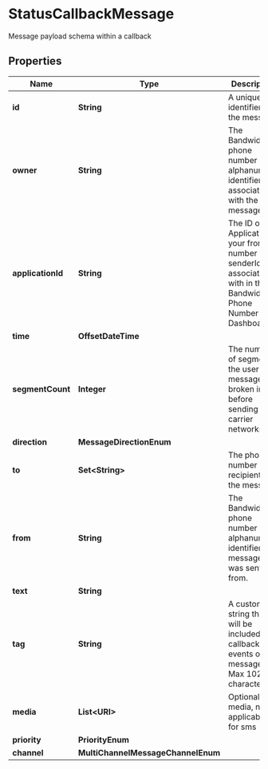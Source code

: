 

# StatusCallbackMessage

Message payload schema within a callback

## Properties

| Name | Type | Description | Notes |
|------------ | ------------- | ------------- | -------------|
|**id** | **String** | A unique identifier of the message. |  |
|**owner** | **String** | The Bandwidth phone number or alphanumeric identifier associated with the message. |  |
|**applicationId** | **String** | The ID of the Application your from number or senderId is associated with in the Bandwidth Phone Number Dashboard. |  |
|**time** | **OffsetDateTime** |  |  |
|**segmentCount** | **Integer** | The number of segments the user&#39;s message is broken into before sending over carrier networks. |  |
|**direction** | **MessageDirectionEnum** |  |  |
|**to** | **Set&lt;String&gt;** | The phone number recipients of the message. |  |
|**from** | **String** | The Bandwidth phone number or alphanumeric identifier the message was sent from. |  |
|**text** | **String** |  |  [optional] |
|**tag** | **String** | A custom string that will be included in callback events of the message. Max 1024 characters. |  [optional] |
|**media** | **List&lt;URI&gt;** | Optional media, not applicable for sms |  [optional] |
|**priority** | **PriorityEnum** |  |  [optional] |
|**channel** | **MultiChannelMessageChannelEnum** |  |  [optional] |




